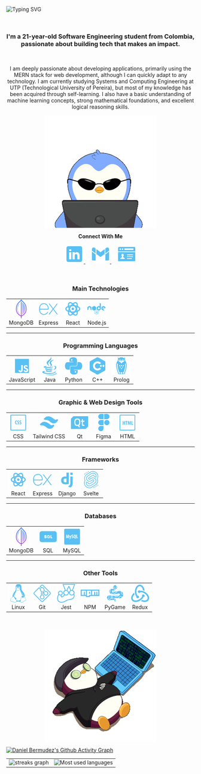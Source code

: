 ![Typing SVG](https://readme-typing-svg.demolab.com?font=Operator+Mono&size=37&duration=2800&pause=2000&color=FAFAFA&center=true&vCenter=true&width=940&height=50&lines=I'm+Daniel+Bermudez,+Welcome+to+my+Profile!👋)

<br/>
<h3 align="center">
  I'm a 21-year-old Software Engineering student from Colombia, passionate about building tech that makes an impact.
</h3>
<br/>
<p align="center">
  I am deeply passionate about developing applications, primarily using the MERN stack for web development, although I can quickly adapt to any technology. I am currently studying Systems and Computing Engineering at UTP (Technological University of Pereira), but most of my knowledge has been acquired through self-learning. I also have a basic understanding of machine learning concepts, strong mathematical foundations, and excellent logical reasoning skills.
</p>

<p align="center">
  <img align="center" src="assets/Penguin.gif" alt="Penguin coder" /> <br>
</p>


<p align="center">
  <b>Connect With Me</b>
</p>

<p align="center">
  <a href="https://www.linkedin.com/in/dbermudez23/" target="_blank">
    <img alt="LinkedIn logo" height="50" src="assets/LinkedIn.svg" />
  </a>
  &nbsp;&nbsp;&nbsp;
  <a href="mailto:danielbermudezwuw@gmail.com" target="_blank">
    <img alt="Gmail logo" height="50" src="assets/Gmail.svg" />
  </a>
  &nbsp;&nbsp;&nbsp;
  <a href="https://portfoliodefdb.netlify.app/" target="_blank">
    <img alt="Portfolio logo" height="50" src="assets/Portfolio.svg" />
  </a>
</p>
<br/>


<h3 align="center">Main Technologies</h3>

<table align="center">
  <tr>
    <td align="center">
      <img alt="MongoDB" height="50" src="assets/MongoDB.svg"/><br/>MongoDB
    </td>
    <td align="center">
      <img alt="Express" height="50" src="assets/Express.svg"/><br/>Express
    </td>
    <td align="center">
      <img alt="React" height="50" src="assets/React.svg"/><br/>React
    </td>
    <td align="center">
      <img alt="Node.js" height="50" src="assets/Nodejs.svg"/><br/>Node.js
    </td>
  </tr>
</table>


---

<h3 align="center">Programming Languages</h3>

<table align="center">
  <tr>
    <td align="center">
      <img alt="JavaScript" height="50" src="assets/JavaScript.svg"/><br/>JavaScript
    </td>
    <td align="center">
      <img alt="Java" height="50" src="assets/Java.svg"/><br/>Java
    </td>
    <td align="center">
      <img alt="Python" height="50" src="assets/Python.svg"/><br/>Python
    </td>
    <td align="center">
      <img alt="C++" height="50" src="assets/C++.svg"/><br/>C++
    </td>
    <td align="center">
      <img alt="Prolog" height="50" src="assets/Prolog.svg"/><br/>Prolog
    </td>
  </tr>
</table>

---

<h3 align="center">Graphic & Web Design Tools</h3>

<table align="center">
  <tr>
    <td align="center">
      <img alt="CSS" height="50" src="assets/CSS.svg"/><br/>CSS
    </td>
    <td align="center">
      <img alt="Tailwind CSS" height="50" src="assets/TailwindCSS.svg"/><br/>Tailwind CSS
    </td>
    <td align="center">
      <img alt="Qt" height="50" src="assets/Qt.svg"/><br/>Qt
    </td>
    <td align="center">
      <img alt="Figma" height="50" src="assets/Figma.svg"/><br/>Figma
    </td>
    <td align="center">
      <img alt="HTML" height="50" src="assets/HTML.svg"/><br/>HTML
    </td>
  </tr>
</table>

---

<h3 align="center">Frameworks</h3>

<table align="center">
  <tr>
    <td align="center">
      <img alt="React" height="50" src="assets/React.svg"/><br/>React
    </td>
    <td align="center">
      <img alt="Express" height="50" src="assets/Express.svg"/><br/>Express
    </td>
    <td align="center">
      <img alt="Django" height="50" src="assets/Django.svg"/><br/>Django
    </td>
    <td align="center">
      <img alt="Svelte" height="50" src="assets/Svelte.svg"/><br/>Svelte
    </td>
  </tr>
</table>

---

<h3 align="center">Databases</h3>

<table align="center">
  <tr>
    <td align="center">
      <img alt="MongoDB" height="50" src="assets/MongoDB.svg"/><br/>MongoDB
    </td>
    <td align="center">
      <img alt="SQL" height="50" src="assets/SQL.svg"/><br/>SQL
    </td>
    <td align="center">
      <img alt="MySQL" height="50" src="assets/MySQL.svg"/><br/>MySQL
    </td>
  </tr>
</table>

---

<h3 align="center">Other Tools</h3>

<table align="center">
  <tr>
    <td align="center">
      <img alt="Linux" height="50" src="assets/Linux.svg"/><br/>Linux
    </td>
    <td align="center">
      <img alt="Git" height="50" src="assets/Git.svg"/><br/>Git
    </td>
    <td align="center">
      <img alt="Jest" height="50" src="assets/Jest.svg"/><br/>Jest
    </td>
    <td align="center">
      <img alt="NPM" height="50" src="assets/NPM.svg"/><br/>NPM
    </td>
    <td align="center">
      <img alt="PyGame" height="50" src="assets/PyGame.svg"/><br/>PyGame
    </td>
    <td align="center">
      <img alt="Redux" height="50" src="assets/Redux.svg"/><br/>Redux
    </td>
  </tr>
</table>
<br/>


<p align="center">
  <img align="center" src="assets/RedPenguin.gif" alt="Penguin coder" /> <br>
</p>

[![Daniel Bermudez's Github Activity Graph](https://github-readme-activity-graph-lemon-theta.vercel.app/graph?username=DBermudez23&custom_title=Daniel's%20GitHub%20Activity%20Graph&bg_color=000000&color=82D0F6&line=82D0F6&point=82D0F6&area=true&hide_border=true)](https://github.com/ashutosh00710/github-readme-activity-graph)
 <br/>
<p align="center">
  <table>
    <tr>
      <td align="center">
        <img src="https://streak-stats.demolab.com?user=DBermudez23&theme=highcontrast&hide_border=true&border_radius=0&ring=82D0F6&background=000000&fire=82D0F6&currStreakNum=82D0F6&dates=82D0F6&sideNums=82D0F6&currStreakLabel=82D0F6&stroke=82D0F6&sideLabels=82D0F6" height="150" alt="streaks graph" />
      </td>
      <td align="center">
        <img src="https://github-readme-stats2-olive.vercel.app/api/top-langs/?username=DBermudez23&langs_count=6&card_width=500&bg_color=000000&text_color=82D0F6&hide_border=true&layout=compact" alt="Most used languages" />
      </td>
    </tr>
  </table>
</p>


